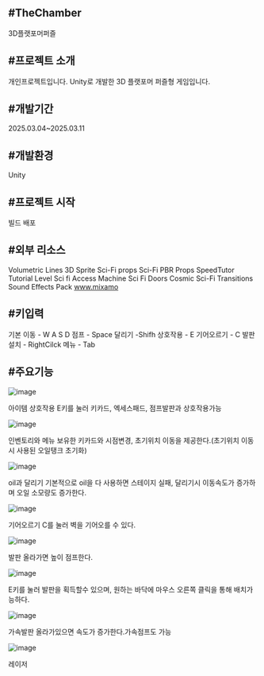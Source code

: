 #TheChamber
----
3D플랫포머퍼즐


#프로젝트 소개
-----------
개인프로젝트입니다. Unity로 개발한 3D 플랫포머 퍼즐형 게임입니다.

#개발기간
----
2025.03.04~2025.03.11

#개발환경
----
Unity

#프로젝트 시작
-----
빌드 배포

#외부 리소스
------
Volumetric Lines
3D Sprite Sci-Fi props
Sci-Fi PBR Props
SpeedTutor Tutorial Level
Sci fi Access Machine
Sci Fi Doors
Cosmic Sci-Fi Transitions Sound Effects Pack
www.mixamo

#키입력
----
기본 이동 - W A S D 
점프 - Space
달리기 -Shifh
상호작용 - E
기어오르기 - C
발판 설치 - RightCilck
메뉴 - Tab

#주요기능
----
![image](https://github.com/user-attachments/assets/54518da7-cf43-47c1-8bad-040d5c8f5931)


아이템 상호작용
E키를 눌러 키카드, 엑세스패드, 점프발판과 상호작용가능

![image](https://github.com/user-attachments/assets/26a54b99-8ea8-4884-bf4b-b623457d5628)

인벤토리와 메뉴
보유한 키카드와 시점변경, 초기위치 이동을 제공한다.(초기위치 이동시 사용된 오일탱크 초기화)

![image](https://github.com/user-attachments/assets/01f95d52-844c-4472-9d46-c7fd0be56f49)

oil과 달리기
기본적으로 oil을 다 사용하면 스테이지 실패, 달리기시 이동속도가 증가하며 오일 소모량도 증가한다.

![image](https://github.com/user-attachments/assets/bb00289a-bebe-485b-86de-c0fb79dea34d)

기어오르기
C를 눌러 벽을 기어오를 수 있다.

![image](https://github.com/user-attachments/assets/b20975d8-9475-4f24-8aa3-8cc320529922)

발판
올라가면 높이 점프한다.

![image](https://github.com/user-attachments/assets/d46cca70-6321-4193-ad73-7f0f3df73d96)

E키를 눌러 발판을 획득할수 있으며, 원하는 바닥에 마우스 오른쪽 클릭을 통해 배치가능하다.

![image](https://github.com/user-attachments/assets/f80efed9-c412-41ef-980b-e2fc43d61fe8)

가속발판
올라가있으면 속도가 증가한다.가속점프도 가능

![image](https://github.com/user-attachments/assets/56f52394-ccaf-44fc-b1e6-79b4b795ed6c)

레이저



